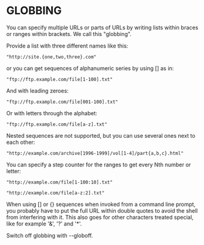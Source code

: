 <!-- Copyright (C) Daniel Stenberg, <daniel@haxx.se>, et al. -->
<!-- SPDX-License-Identifier: curl -->
# GLOBBING
You can specify multiple URLs or parts of URLs by writing lists within braces
or ranges within brackets. We call this "globbing".

Provide a list with three different names like this:

    "http://site.{one,two,three}.com"

or you can get sequences of alphanumeric series by using [] as in:

    "ftp://ftp.example.com/file[1-100].txt"

And with leading zeroes:

    "ftp://ftp.example.com/file[001-100].txt"

Or with letters through the alphabet:

    "ftp://ftp.example.com/file[a-z].txt"

Nested sequences are not supported, but you can use several ones next to each
other:

    "http://example.com/archive[1996-1999]/vol[1-4]/part{a,b,c}.html"

You can specify a step counter for the ranges to get every Nth number or
letter:

    "http://example.com/file[1-100:10].txt"

    "http://example.com/file[a-z:2].txt"

When using [] or {} sequences when invoked from a command line prompt, you
probably have to put the full URL within double quotes to avoid the shell from
interfering with it. This also goes for other characters treated special, like
for example '&', '?' and '*'.

Switch off globbing with --globoff.
